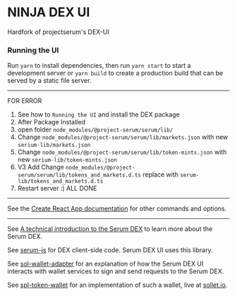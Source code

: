 # NINJA DEX UI

Hardfork of projectserum's DEX-UI

### Running the UI

Run `yarn` to install dependencies, then run `yarn start` to start a development server or `yarn build` to create a production build that can be served by a static file server.

---
FOR ERROR

1. See how to `Running the UI` and install the DEX package 
2. After Package Installed
3. open folder `node_modules/@project-serum/serum/lib/`
4. Change `node_modules/@project-serum/serum/lib/markets.json` with new `serium-lib/markets.json`
5. Change `node_modules/@project-serum/serum/lib/token-mints.json` with new `serium-lib/token-mints.json`
6. V3 Add Change `node_modules/@project-serum/serum/lib/tokens_and_markets.d.ts` replace with `serum-lib/tokens_and_markets.d.ts`
7. Restart server :) ALL DONE
---

See the [Create React App documentation](https://facebook.github.io/create-react-app/docs/getting-started) for other commands and options.

---

See [A technical introduction to the Serum DEX](https://projectserum.com/blog/serum-dex-introduction) to learn more about the Serum DEX.

See [serum-js](https://github.com/project-serum/serum-js) for DEX client-side code. Serum DEX UI uses this library.

See [sol-wallet-adapter](https://github.com/project-serum/sol-wallet-adapter) for an explanation of how the Serum DEX UI interacts with wallet services to sign and send requests to the Serum DEX.

See [spl-token-wallet](https://github.com/project-serum/spl-token-wallet) for an implementation of such a wallet, live at [sollet.io](https://sollet.io).
